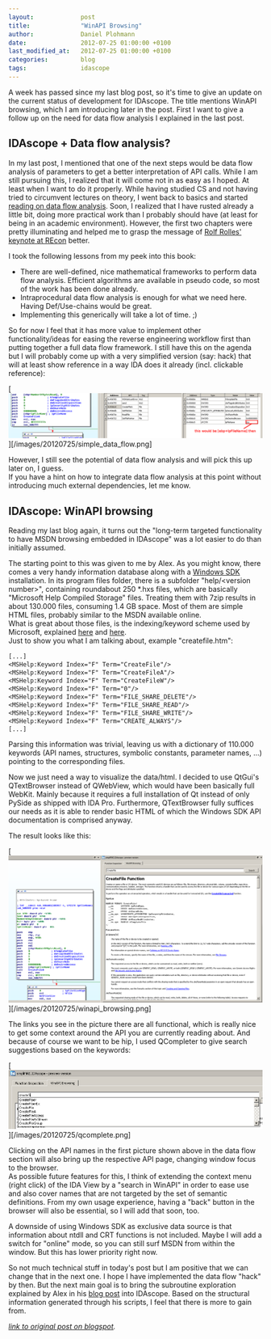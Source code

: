 ```yaml
---
layout:             post
title:              "WinAPI Browsing"
author:             Daniel Plohmann
date:               2012-07-25 01:00:00 +0100
last_modified_at:   2012-07-25 01:00:00 +0100
categories:         blog
tags:               idascope
---
```


A week has passed since my last blog post, so it's time to give an update on the current status of development for IDAscope. 
The title mentions WinAPI browsing, which I am introducing later in the post. 
First I want to give a follow up on the need for data flow analysis I explained in the last post.

## IDAscope + Data flow analysis?

In my last post, I mentioned that one of the next steps would be data flow analysis of parameters to get a better interpretation of API calls. 
While I am still pursuing this, I realized that it will come not in as easy as I hoped. 
At least when I want to do it properly. While having studied CS and not having tried to circumvent lectures on theory, I went back to basics and started [reading on data flow analysis][dataflow book amazon]. 
Soon, I realized that I have rusted already a little bit, doing more practical work than I probably should have (at least for being in an academic environment). 
However, the first two chapters were pretty illuminating and helped me to grasp the message of [Rolf Rolles' keynote at REcon][rolf keynote recon] better.

I took the following lessons from my peek into this book:
 * There are well-defined, nice mathematical frameworks to perform data flow analysis. Efficient algorithms are available in pseudo code, so most of the work has been done already.
 * Intraprocedural data flow analysis is enough for what we need here. Having Def/Use-chains would be great.
 * Implementing this generically will take a lot of time. ;)

So for now I feel that it has more value to implement other functionality/ideas for easing the reverse engineering workflow first than putting together a full data flow framework. 
I still have this on the agenda but I will probably come up with a very simplified version (say: hack) that will at least show reference in a way IDA does it already (incl. clickable reference):

[![simple dataflow example](/images/20120725/simple_data_flow.png "A simple dataflow example")][/images/20120725/simple_data_flow.png]

However, I still see the potential of data flow analysis and will pick this up later on, I guess.  
If you have a hint on how to integrate data flow analysis at this point without introducing much external dependencies, let me know.

## IDAscope: WinAPI browsing

Reading my last blog again, it turns out the "long-term targeted functionality to have MSDN browsing embedded in IDAscope" was a lot easier to do than initially assumed.

The starting point to this was given to me by Alex. As you might know, there comes a very handy information database along with a [Windows SDK][windows sdk] installation. 
In its program files folder, there is a subfolder "help/&lt;version number&gt;", containing roundabout 250 *.hxs files, which are basically "Microsoft Help Compiled Storage" files. 
Treating them with 7zip results in about 130.000 files, consuming 1.4 GB space. Most of them are simple HTML files, probably similar to the MSDN available online.  
What is great about those files, is the indexing/keyword scheme used by Microsoft, explained <a href="" target="_blank">here</a> and [here][windows sdk explanation].  
Just to show you what I am talking about, example "createfile.htm":
```
[...]
<MSHelp:Keyword Index="F" Term="CreateFile"/>
<MSHelp:Keyword Index="F" Term="CreateFileA"/>
<MSHelp:Keyword Index="F" Term="CreateFileW"/>
<MSHelp:Keyword Index="F" Term="0"/>
<MSHelp:Keyword Index="F" Term="FILE_SHARE_DELETE"/>
<MSHelp:Keyword Index="F" Term="FILE_SHARE_READ"/>
<MSHelp:Keyword Index="F" Term="FILE_SHARE_WRITE"/>
<MSHelp:Keyword Index="F" Term="CREATE_ALWAYS"/>
[...]
```
Parsing this information was trivial, leaving us with a dictionary of 110.000 keywords (API names, structures, symbolic constants, parameter names, ...) pointing to the corresponding files.  

Now we just need a way to visualize the data/html. I decided to use QtGui's QTextBrowser instead of QWebView, which would have been basically full WebKit. 
Mainly because it requires a full installation of Qt instead of only PySide as shipped with IDA Pro. 
Furthermore, QTextBrowser fully suffices our needs as it is able to render basic HTML of which the Windows SDK API documentation is comprised anyway. 

The result looks like this:

[![WinAPI Browsing](/images/20120725/winapi_browsing.png "WinAPI Browsing")][/images/20120725/winapi_browsing.png]

The links you see in the picture there are all functional, which is really nice to get some context around the API you are currently reading about. And because of course we want to be hip, I used QCompleter to give search suggestions based on the keywords:  

[![QCompleter](/images/20120725/qcomplete.png "QCompleter")][/images/20120725/qcomplete.png]

Clicking on the API names in the first picture shown above in the data flow section will also bring up the respective API page, changing window focus to the browser.  
As possible future features for this, I think of extending the context menu (right click) of the IDA View by a "search in WinAPI" in order to ease use and also cover names that are not targeted by the set of semantic definitions. 
From my own usage experience, having a "back" button in the browser will also be essential, so I will add that soon, too.

A downside of using Windows SDK as exclusive data source is that information about ntdll and CRT functions is not included. 
Maybe I will add a switch for "online" mode, so you can still surf MSDN from within the window. But this has lower priority right now. 

So not much technical stuff in today's post but I am positive that we can change that in the next one. I hope I have implemented the data flow "hack" by then. 
But the next main goal is to bring the subroutine exploration explained by Alex in his [blog post][alex blog post] into IDAscope. 
Based on the structural information generated through his scripts, I feel that there is more to gain from.

*[link to original post on blogspot][blogspot post].*

[alex blog post]: http://hooked-on-mnemonics.blogspot.de/2012/07/renaming-subroutine-blocks-and.html
[windows sdk explanation]: http://blogs.msdn.com/b/windowssdk/archive/2008/08/27/how-it-works-windows-sdk-documentation-part-1.aspx
[windows sdk]: http://www.microsoft.com/en-us/download/details.aspx?id=8279
[dataflow book amazon]: http://www.amazon.com/Data-Flow-Analysis-Theory-Practice/dp/0849328802
[rolf keynote recon]: http://recon.cx/2012/schedule/events/235.en.html
[blogspot post]: https://pnx-tf.blogspot.com/2012/07/idascope-update-winapi-browsing.html